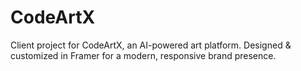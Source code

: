 # CodeArtX
Client project for CodeArtX, an AI-powered art platform. Designed &amp; customized in Framer for a modern, responsive brand presence.

